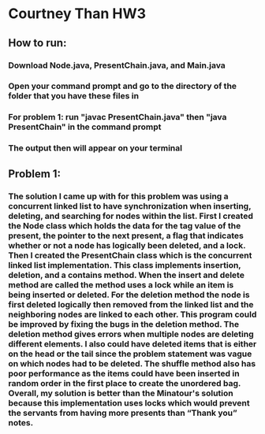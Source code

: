# Courtney Than HW3
## How to run:
### Download Node.java, PresentChain.java, and Main.java
### Open your command prompt and go to the directory of the folder that you have these files in
### For problem 1: run "javac PresentChain.java" then "java PresentChain" in the command prompt
### The output then will appear on your terminal
## Problem 1: 
### The solution I came up with for this problem was using a concurrent linked list to have synchronization when inserting, deleting, and searching for nodes within the list. First I created the Node class which holds the data for the tag value of the present, the pointer to the next present, a flag that indicates whether or not a node has logically been deleted, and a lock. Then I created the PresentChain class which is the concurrent linked list implementation. This class implements insertion, deletion, and a contains method. When the insert and delete method are called the method uses a lock while an item is being inserted or deleted. For the deletion method the node is first deleted logically then removed from the linked list and the neighboring nodes are linked to each other. This program could be improved by fixing the bugs in the deletion method. The deletion method gives errors when multiple nodes are deleting different elements. I also could have deleted items that is either on the head or the tail since the problem statement was vague on which nodes had to be deleted. The shuffle method also has poor performance as the items could have been inserted in random order in the first place to create the unordered bag. Overall, my solution is better than the Minatour's solution because this implementation uses locks which would prevent the servants from having more presents than “Thank you” notes.
